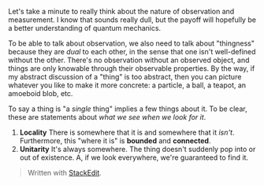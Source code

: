 Let's take a minute to really think about the nature of observation and measurement. I know that sounds really dull, but the payoff will hopefully be a better understanding of quantum mechanics.

To be able to talk about observation, we also need to talk about "thingness" because they are *dual* to each other, in the sense that one isn't well-defined without the other. There's no observation without an observed object, and things are only knowable through their observable properties. By the way, if my abstract discussion of a "thing" is too abstract, then you can picture whatever you like to make it more concrete: a particle, a ball, a teapot, an amoeboid blob, etc.

To say a thing is "a *single* thing" implies a few things about it. To be clear, these are statements about *what we see when we look for it*.
1. **Locality**
There is somewhere that it is and somewhere that it *isn't*. Furthermore, this "where it is" is **bounded** and **connected**.
2. **Unitarity**
It's always somewhere. The thing doesn't suddenly pop into or out of existence. A, if we look everywhere, we're guaranteed to find it.





> Written with [StackEdit](https://stackedit.io/).
<!--stackedit_data:
eyJoaXN0b3J5IjpbLTEwNDM0MDY3MzIsLTE5NTk2MDE3MDMsLT
EwMDUyOTk1MjYsNTYxOTc1MzkwLC0xNDE3OTEyNzI4LC0xOTc0
MTgyMDYwLC01NjYyNzcxNDYsLTE5NDQxOTY4NzRdfQ==
-->